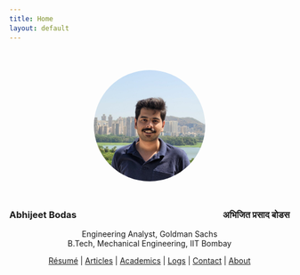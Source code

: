 ```yaml
---
title: Home
layout: default
---
```


<img id="profile_picture" src="assets/profile_picture_800x800.jpeg" alt="profile_picture" style="display: block; border-radius: 300px; margin-left: auto; margin-right: auto; width: 200px; margin-top: 50px; margin-bottom: 50px;" />

<h3 style="text-align:left;">
    Abhijeet Bodas
    <span style="float:right;">
    अभिजित प्रसाद बोडस
    </span>
</h3>

<p style="text-align:center">
Engineering Analyst, Goldman Sachs
<br>
B.Tech, Mechanical Engineering, IIT Bombay
</p>

<div style="text-align: center;">
    <a href="/assets/resume_one_page.pdf">Résumé</a>&nbsp;&#124;
    <a href="/articles">Articles</a>&nbsp;&#124;
    <a href="/academics">Academics</a>&nbsp;&#124;
    <a href="/logs">Logs</a>&nbsp;&#124;
    <a href="/contact">Contact</a>&nbsp;&#124;
    <a href="/about">About</a>
</div>
